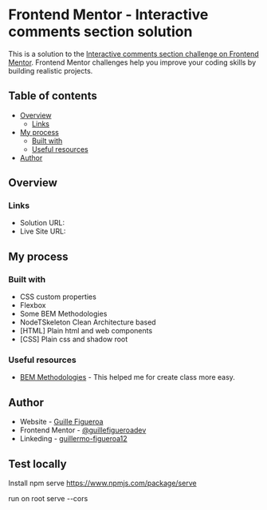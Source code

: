 # Frontend Mentor - Interactive comments section solution
This is a solution to the [Interactive comments section challenge on Frontend Mentor](https://www.frontendmentor.io/challenges/interactive-comments-section-iG1RugEG9). Frontend Mentor challenges help you improve your coding skills by building realistic projects. 

## Table of contents

- [Overview](#overview)
  - [Links](#links)
- [My process](#my-process)
  - [Built with](#built-with)
  - [Useful resources](#useful-resources)
- [Author](#author)

## Overview


### Links

- Solution URL: []()
- Live Site URL: []()

## My process

### Built with

- CSS custom properties
- Flexbox
- Some BEM Methodologies
- NodeTSkeleton Clean Architecture based
- [HTML] Plain html and web components
- [CSS] Plain css and shadow root

### Useful resources

- [BEM Methodologies](http://getbem.com/) - This helped me for create class more easy.


## Author

- Website - [Guille Figueroa](https://github.com/guillefigueroadev)
- Frontend Mentor - [@guillefigueroadev](https://www.frontendmentor.io/profile/guillefigueroadev)
- Linkeding - [guillermo-figueroa12](https://www.linkedin.com/in/guillermo-figueroa12/)

## Test locally
Install npm serve
https://www.npmjs.com/package/serve

run on root
serve --cors

